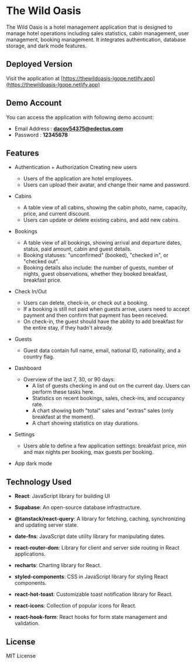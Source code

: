 # The Wild Oasis

The Wild Oasis is a hotel management application that is designed to manage hotel operations including sales statistics, cabin management, user management, booking management. It integrates authentication, database storage, and dark mode features.

## Deployed Version

Visit the application at [https://thewildoasis-lgope.netlify.app](https://thewildoasis-lgope.netlify.app)

## Demo Account

You can access the application with following demo account:

- Email Address : **dacov54375@edectus.com**
- Password : **12345678**

## Features

- Authentication + Authorization Creating new users

  - Users of the application are hotel employees.
  - Users can upload their avatar, and change their name and password.

- Cabins

  - A table view of all cabins, showing the cabin photo, name, capacity, price, and current discount.
  - Users can update or delete existing cabins, and add new cabins.

- Bookings

  - A table view of all bookings, showing arrival and departure dates, status, paid amount, cabin and guest details.
  - Booking statuses: "unconfirmed" (booked), "checked in", or "checked out".
  - Booking details also include: the number of guests, number of nights, guest observations, whether they booked breakfast, breakfast price.

- Check In/Out

  - Users can delete, check-in, or check out a booking.
  - If a booking is still not paid when guests arrive, users need to accept payment and then confirm that payment has been received.
  - On check-in, the guest should have the ability to add breakfast for the entire stay, if they hadn't already.

- Guests

  - Guest data contain full name, email, national ID, nationality, and a country flag.

- Dashboard

  - Overview of the last 7, 30, or 90 days:
    - A list of guests checking in and out on the current day. Users can perform these tasks here.
    - Statistics on recent bookings, sales, check-ins, and occupancy rate.
    - A chart showing both "total" sales and "extras" sales (only breakfast at the moment).
    - A chart showing statistics on stay durations.

- Settings

  - Users able to define a few application settings: breakfast price, min and max nights per booking, max guests per booking.

- App dark mode

## Technology Used

- **React**: JavaScript library for building UI

- **Supabase**: An open-source database infrastructure.

- **@tanstack/react-query**: A library for fetching, caching, synchronizing and updating server state.

- **date-fns**: JavaScript date utility library for manipulating dates.

- **react-router-dom**: Library for client and server side routing in React applications.

- **recharts**: Charting library for React.

- **styled-components**: CSS in JavaScript library for styling React components.

- **react-hot-toast**: Customizable toast notification library for React.

- **react-icons**: Collection of popular icons for React.

- **react-hook-form**: React hooks for form state management and validation.

## License

MIT License
